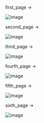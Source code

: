 first_page ->

![image](https://github.com/josufunq/flutter2/assets/134363023/cc63b806-40db-469c-bcf2-21fe2333e746)

second_page ->


![image](https://github.com/josufunq/flutter2/assets/134363023/06e79830-72a5-470c-855f-5160d6673780)


third_page ->


![image](https://github.com/josufunq/flutter2/assets/134363023/7cc67e45-aa44-48a4-aeba-36887c8c8ac2)


fourth_page ->


![image](https://github.com/josufunq/flutter2/assets/134363023/c3bca202-da43-411e-ad7a-374f35553c3d)


fifth_page ->

![image](https://github.com/josufunq/flutter2/assets/134363023/9812bc46-5851-4ec0-b0d1-1d972edb9d89)


sixth_page ->

![image](https://github.com/josufunq/flutter2/assets/134363023/47c40c41-7342-4048-a933-b08bcbbff9d0)

